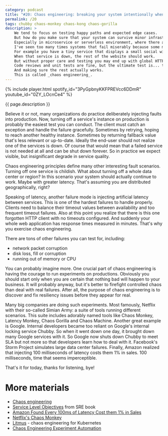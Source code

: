```yaml
---
category: podcast
title: "#20: Chaos engineering: breaking your system intentionally when you are prepared"
permalink: /20
tags: chubby chaos-monkey chaos-kong chaos-gorilla
description: >
    We tend to focus on testing happy paths and expected edge cases.
    But how do you make sure that your system can survive minor infrastructure and network failures, as well as application bugs?
    Especially in microservice or serverless environment, where there are tons of moving parts.
    I've seen too many times systems that fail miserably because some minor dependency was malfunctioning.
    For example you have a tiny service that displays a small social widget on your website.
    When that service is down, the rest of the website should work.
    But without proper care and testing you may end up with global HTTP 503 failure.
    Code reviews and unit tests are fine, but the ultimate test is... turning off that service on production.
    And making sure the rest actually works.
    This is called _chaos engineering_.
---
```


{% include player.html spotify_id="3PyGpbnyKKFPREVcc6DDmR" youtube_id="0ZY_LOcnCe4" %}

{{ page.description }}



Believe it or not, many organizations do practice deliberately injecting faults into production.
Now, turning off a service's instance on production is probably the easiest test you can conduct.
The client must catch an exception and handle the failure gracefully.
Sometimes by retrying, hoping to reach another healthy instance.
Sometimes by returning fallback value that's less relevant or up-to-date.
Ideally the end-user should not realize one of the services is down.
Of course that would mean that a failed service is not needed at all and can be shut down forever.
So in practice we expect visible, but insignificant degrade in service quality.

Chaos engineering principles define many other interesting fault scenarios.
Turning off one service is childish.
What about turning off a whole data center or region?
In this scenario your system should actually continue to work.
Maybe with greater latency.
That's assuming you are distributed geographically, right?

Speaking of latency, another failure mode is injecting artificial latency between services.
This is one of the hardest failures to handle properly.
Clients need to balance their timeout values between availability and too frequent timeout failures.
Also at this point you realize that there is this one forgotten HTTP client with no timeouts configured.
And suddenly your whole web application has response times measured in minutes.
That's why you exercise chaos engineering.

There are tons of other failures you can test for, including:

* network packet corruption
* disk loss, fill or corruption
* running out of memory or CPU

You can probably imagine more.
One crucial part of chaos engineering is having the courage to run experiments on productions.
Obviously you should start only when you are certain that nothing bad will happen to your business.
It will probably anyway, but it's better to firefight controlled chaos than deal with real failures.
After all, the purpose of chaos engineering is to discover and fix resiliency issues before they appear for real.

Many big companies are doing such experiments.
Most famously, Netflix with their so-called Simian Army: a suite of tools running different scenarios.
This suite includes adorably named tools like Chaos Monkey, Latency Monkey, Chaos Gorilla and Chaos Machine.
Another great example is Google.
Internal developers became too reliant on Google's internal locking service Chubby.
So when it went down one day, it brought down many Google services with it.
So Google now shuts down Chubby to meet SLA but not more so that developers learn how to deal with it.
Facebook's Storm Project simulates large data center failures.
Finally, Amazon realized that injecting 100 milliseconds of latency costs them 1% in sales.
100 milliseconds, time that seems imperceptible. 

That's it for today, thanks for listening, bye!





# More materials

* [Chaos engineering](https://en.wikipedia.org/wiki/Chaos_engineering#10-18_Monkey)
* [Service Level Objectives](https://landing.google.com/sre/sre-book/chapters/service-level-objectives/) from SRE book
* [Amazon Found Every 100ms of Latency Cost them 1% in Sales](https://www.gigaspaces.com/blog/amazon-found-every-100ms-of-latency-cost-them-1-in-sales/)
* [Netflix's Chaos Monkey](https://netflix.github.io/chaosmonkey/)
* [Litmus](https://docs.litmuschaos.io/docs/getstarted/) - chaos engineering for Kubernetes
* [Chaos Engineering Experiment Automation](https://chaostoolkit.org/)




